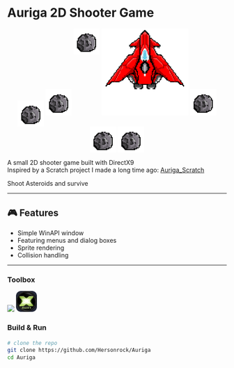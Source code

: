 # Auriga 2D Shooter Game

<p align="center">
  <img src="assets/asteroid1.png" width="60" height="60" style="vertical-align: middle;"/>
  <img src="assets/asteroid1.png" width="60" height="60"/>
  <img src="assets/asteroid1.png" width="60" height="60" style="vertical-align: top;"/>
  <img src="assets/Aerial_gif.gif" width="200" height="200"/>
  <img src="assets/asteroid1.png" width="60" height="60"/>
  <img src="assets/asteroid1.png" width="60" height="60" style="vertical-align: top;"/>
  <img src="assets/asteroid1.png" width="60" height="60" style="vertical-align: middle;"/>
</p>

A small 2D shooter game built with DirectX9  
Inspired by a Scratch project I made a long time ago: [Auriga_Scratch](https://scratch.mit.edu/projects/693267247/)

Shoot Asteroids and survive

---

## 🎮 Features
- Simple WinAPI window
- Featuring menus and dialog boxes
- Sprite rendering
- Collision handling

---

### Toolbox
<p align="left">
  <img src="https://skillicons.dev/icons?i=cpp,windows,visualstudio"/>
  <img src="assets/DirectX9.png" width="48" height="48"/>

### Build & Run
```bash
# clone the repo
git clone https://github.com/Hersonrock/Auriga
cd Auriga


